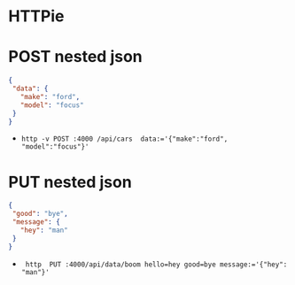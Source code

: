 # HTTPie

# POST nested json
```json
{
 "data": {
   "make": "ford",
   "model": "focus"
 }
}
```
* `http -v POST :4000 /api/cars  data:='{"make":"ford", "model":"focus"}'`

# PUT nested json
```json
{
 "good": "bye",
 "message": {
   "hey": "man"
 }
}
```
* ` http  PUT :4000/api/data/boom hello=hey good=bye message:='{"hey": "man"}'`
